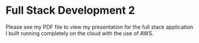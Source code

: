 # Full Stack Development 2
Please see my PDF file to view my presentation for the full stack application I built running completely on the cloud with the use of AWS.
